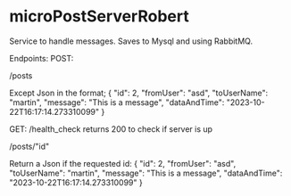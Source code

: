 # microPostServerRobert


Service to handle messages. Saves to Mysql and using RabbitMQ.

Endpoints:
POST:

/posts

Except Json in the format;
{
	"id": 2,
	"fromUser": "asd",
	"toUserName": "martin",
	"message": "This is a message",
	"dataAndTime": "2023-10-22T16:17:14.273310099"
}

GET:
/health_check
returns 200 to check if server is up

/posts/"id"

Return a Json if the requested id:
{
	"id": 2,
	"fromUser": "asd",
	"toUserName": "martin",
	"message": "This is a message",
	"dataAndTime": "2023-10-22T16:17:14.273310099"
}



